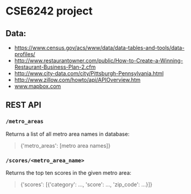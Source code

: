 # CSE6242 project
## Data:
* https://www.census.gov/acs/www/data/data-tables-and-tools/data-profiles/
* http://www.restaurantowner.com/public/How-to-Create-a-Winning-Restaurant-Business-Plan-2.cfm
* http://www.city-data.com/city/Pittsburgh-Pennsylvania.html
* http://www.zillow.com/howto/api/APIOverview.htm
* www.mapbox.com

## REST API
### `/metro_areas`

Returns a list of all metro area names in database:
> {'metro_areas': [metro area names]}
  
### `/scores/<metro_area_name>`

Returns the top ten scores in the given metro area:
> {'scores': [{'category': ..., 'score': ..., 'zip_code': ...}]}
